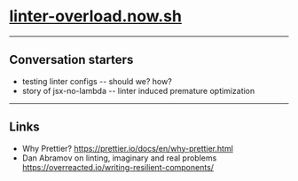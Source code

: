 ﻿# [linter-overload.now.sh](linter-overload.now.sh)

---

## Conversation starters

- testing linter configs -- should we? how?
- story of jsx-no-lambda -- linter induced premature optimization

<GithubCorner href="https://github.com/hasparus/linter-overload" />

---

## Links

- Why Prettier?
  https://prettier.io/docs/en/why-prettier.html
- Dan Abramov on linting, imaginary and real problems
  https://overreacted.io/writing-resilient-components/
